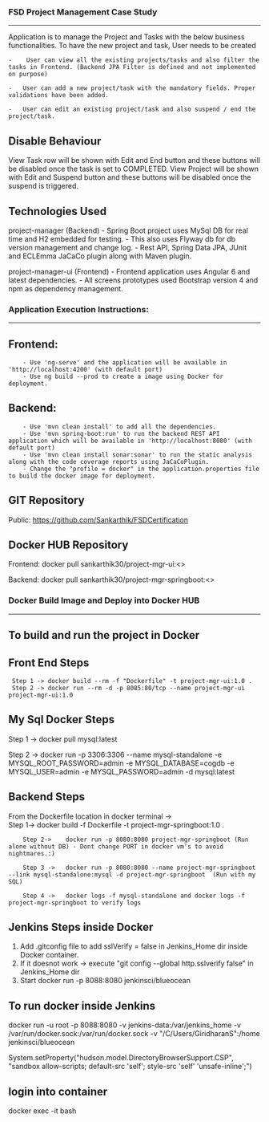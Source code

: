 ### FSD Project Management Case Study ###
--------------------------------------------

Application is to manage the Project and Tasks with the below business functionalities.
To have the new project and task, User needs to be created

	-	 User can view all the existing projects/tasks and also filter the tasks in Frontend. (Backend JPA Filter is defined and not implemented on purpose)

	-   User can add a new project/task with the mandatory fields. Proper validations have been added.

	-   User can edit an existing project/task and also suspend / end the project/task.


Disable Behaviour
-----------------
View Task row will be shown with Edit and End button and these buttons will be disabled once the task is set to COMPLETED.
View Project will be shown with Edit and Suspend button and these buttons will be disabled once the suspend is triggered.

Technologies Used
------------------
project-manager (Backend) - Spring Boot project uses MySql DB for real time and H2 embedded for testing.
						  - This also uses Flyway db for db version management and change log.
						  - Rest API, Spring Data JPA, JUnit and ECLEmma JaCaCo plugin along with Maven plugin.

project-manager-ui (Frontend) - Frontend application uses Angular 6 and latest dependencies.
							  -  All screens prototypes used Bootstrap version 4 and npm as dependency management.
							  

### Application Execution Instructions: ###
-------------------------------------------
Frontend:
---------
		- Use 'ng-serve' and the application will be available in 'http://localhost:4200' (with default port)
		- Use ng build --prod to create a image using Docker for deployment.

Backend:
--------
		- Use 'mvn clean install' to add all the dependencies.
		- Use 'mvn spring-boot:run' to run the backend REST API application which will be available in 'http://localhost:8080' (with default port)
		- Use 'mvn clean install sonar:sonar' to run the static analysis along with the code coverage reports using JaCaCoPlugin.
		- Change the "profile = docker" in the application.properties file to build the docker image for deployment.

GIT Repository
---------------
Public: https://github.com/Sankarthik/FSDCertification

Docker HUB Repository
----------------------
Frontend: docker pull sankarthik30/project-mgr-ui:<<tagname>>

Backend:  docker pull sankarthik30/project-mgr-springboot:<<tagname>>


### Docker Build Image and Deploy into Docker HUB ###
------------------------------------------------------
To build and run the project in Docker
----------------------------------------
Front End Steps
----------------
	 Step 1 -> docker build --rm -f "Dockerfile" -t project-mgr-ui:1.0 .
	 Step 2 -> docker run --rm -d -p 8085:80/tcp --name project-mgr-ui project-mgr-ui:1.0


My Sql Docker Steps
--------------------
  Step 1 -> docker pull mysql:latest
  
  Step 2 -> docker run -p 3306:3306 --name mysql-standalone -e MYSQL_ROOT_PASSWORD=admin -e MYSQL_DATABASE=cogdb -e MYSQL_USER=admin -e MYSQL_PASSWORD=admin -d mysql:latest


Backend Steps
---------------
From the Dockerfile location in docker terminal ->  
		Step 1->    docker build -f Dockerfile -t project-mgr-springboot:1.0 . 
		
		Step 2->    docker run -p 8080:8080 project-mgr-springboot (Run alone without DB) - Dont change PORT in docker vm's to avoid nightmares.:)
		
		Step 3 ->   docker run -p 8080:8080 --name project-mgr-springboot --link mysql-standalone:mysql -d project-mgr-springboot  (Run with my SQL)
		
        Step 4 ->   docker logs -f mysql-standalone and docker logs -f project-mgr-springboot to verify logs
		
		
Jenkins Steps inside Docker
---------------------------
1) Add .gitconfig file to add sslVerify = false in Jenkins_Home dir inside Docker container.
2) If it doesnot work -> execute "git config --global http.sslverify false" in Jenkins_Home dir
2) Start docker run -p 8088:8080 jenkinsci/blueocean


To run docker inside Jenkins
----------------------------
docker run -u root -p 8088:8080 -v jenkins-data:/var/jenkins_home -v /var/run/docker.sock:/var/run/docker.sock -v "/C/Users/GiridharanS":/home jenkinsci/blueocean

System.setProperty("hudson.model.DirectoryBrowserSupport.CSP", "sandbox allow-scripts; default-src 'self'; style-src 'self' 'unsafe-inline';")

login into container
--------------------
docker exec -it <mycontainer> bash



